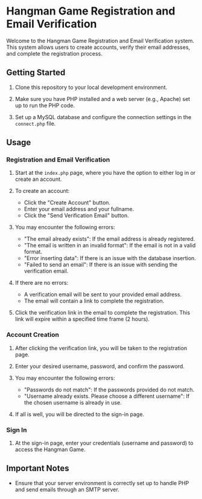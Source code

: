 # Hangman Game Registration and Email Verification

Welcome to the Hangman Game Registration and Email Verification system. This system allows users to create accounts, verify their email addresses, and complete the registration process.

## Getting Started

1. Clone this repository to your local development environment.

2. Make sure you have PHP installed and a web server (e.g., Apache) set up to run the PHP code.

3. Set up a MySQL database and configure the connection settings in the `connect.php` file.

## Usage

### Registration and Email Verification

1. Start at the `index.php` page, where you have the option to either log in or create an account.

2. To create an account:
   - Click the "Create Account" button.
   - Enter your email address and your fullname.
   - Click the "Send Verification Email" button.

3. You may encounter the following errors:
   - "The email already exists": If the email address is already registered.
   - "The email is written in an invalid format": If the email is not in a valid format.
   - "Error inserting data": If there is an issue with the database insertion.
   - "Failed to send an email": If there is an issue with sending the verification email.

4. If there are no errors:
   - A verification email will be sent to your provided email address.
   - The email will contain a link to complete the registration.

5. Click the verification link in the email to complete the registration. This link will expire within a specified time frame (2 hours).

### Account Creation

1. After clicking the verification link, you will be taken to the registration page.

2. Enter your desired username, password, and confirm the password.

3. You may encounter the following errors:
   - "Passwords do not match": If the passwords provided do not match.
   - "Username already exists. Please choose a different username": If the chosen username is already in use.

4. If all is well, you will be directed to the sign-in page.

### Sign In

1. At the sign-in page, enter your credentials (username and password) to access the Hangman Game.

## Important Notes

- Ensure that your server environment is correctly set up to handle PHP and send emails through an SMTP server.

